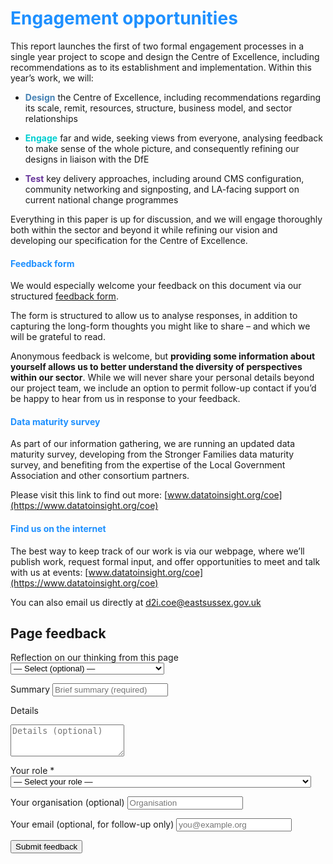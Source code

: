 # <span style="color:dodgerblue">Engagement opportunities</span>

This report launches the first of two formal engagement processes in a single year project to scope and design the Centre of Excellence, including recommendations as to its establishment and implementation. Within this year’s work, we will:

-  <span style="color:steelblue">**Design**</span> the Centre of Excellence, including recommendations regarding its scale, remit, resources, structure, business model, and sector relationships

-  <span style="color:darkturquoise">**Engage**</span> far and wide, seeking views from everyone, analysing feedback to make sense of the whole picture, and consequently refining our designs in liaison with the DfE

-  <span style="color:rebeccapurple">**Test**</span> key delivery approaches, including around CMS configuration, community networking and signposting, and LA-facing support on current national change programmes

Everything in this paper is up for discussion, and we will engage thoroughly both within the sector and beyond it while refining our vision and developing our specification for the Centre of Excellence.

#### <span style="color:dodgerblue">Feedback form</span>

We would especially welcome your feedback on this document via our structured [feedback form](feedback.md).

The form is structured to allow us to analyse responses, in addition to capturing the long-form thoughts you might like to share – and which we will be grateful to read.

Anonymous feedback is welcome, but **providing some information about yourself allows us to better understand the diversity of perspectives within our sector**. While we will never share your personal details beyond our project team, we include an option to permit follow-up contact if you’d be happy to hear from us in response to your feedback.

#### <span style="color:dodgerblue">Data maturity survey<span>

As part of our information gathering, we are running an updated data maturity survey, developing from the Stronger Families data maturity survey, and benefiting from the expertise of the Local Government Association and other consortium partners.

Please visit this link to find out more: [www.datatoinsight.org/coe](https://www.datatoinsight.org/coe)

#### <span style="color:dodgerblue">Find us on the internet<span>

The best way to keep track of our work is via our webpage, where we’ll publish work, request formal input, and offer opportunities to meet and talk with us at events: [www.datatoinsight.org/coe](https://www.datatoinsight.org/coe)

You can also email us directly at [d2i.coe@eastsussex.gov.uk](mailto:d2i.coe@eastsussex.gov.uk)



<!-- feedback form -->

<div class="feedback-section feedback-compact" id="sheets">
  <h2>Page feedback</h2>
<form id="gs-form">
  <input type="hidden" name="page" id="gs-page">
  <input type="text" name="hp_field" id="hp_field" style="display:none" tabindex="-1" autocomplete="off">

  <label for="mf-nature">Reflection on our thinking from this page</label>
  <select id="mf-nature" name="nature">
    <option value="">— Select (optional) —</option>
    <option>I’m enthusiastic about this</option>
    <option>I’m unsure about this</option>
    <option>I disagree with this</option>
    <option>I have a general reflection on this</option>
    <option>I’ve identified a specific issue with this</option>
    <option>Other</option>
  </select>

  <label for="gs-summary" class="sr-only">Summary</label>
  <input type="text" id="gs-summary" name="summary" required minlength="5" placeholder="Brief summary (required)">

  <label for="gs-details" class="sr-only">Details</label>
  <textarea id="gs-details" name="details" rows="3" placeholder="Details (optional)"></textarea>

  <label for="mf-role">Your role <span class="req">*</span></label>
  <select id="mf-role" name="role" required>
    <option value="">— Select your role —</option>
      <option>Local authority data professional</option>
      <option>Local authority digital professional</option>
      <option>Local authority children’s social care professional</option>
      <option>Local authority leadership</option>
      <option>Central government data professional</option>
      <option>Central government digital professional</option>
      <option>Central government social care professional</option>
      <option>Central government leadership</option>
      <option>Other public sector professional role</option>
      <option>Data and digital supplier/partner</option>
      <option>Data and digital consultant</option>
      <option>Other private sector professional role</option>
      <option>Person (with current or previous social care involvement as a service user)</option>
      <option>Person (without current or previous social care involvement as a service user)</option>
  </select>

  <label for="mf-org">Your organisation (optional)</label>
  <input type="text" id="mf-org" name="org" placeholder="Organisation">

  <label for="mf-email">Your email (optional, for follow-up only)</label>
  <input type="email" id="mf-email" name="email" placeholder="you@example.org">

  <div class="feedback-actions">
    <button type="submit" class="md-button">Submit feedback</button>
  </div>

  <div class="feedback-success" id="gs-ok" hidden>Thanks — feedback received</div>
  <div class="feedback-error" id="gs-err" hidden>Sorry — something went wrong</div>
</form>

</div>